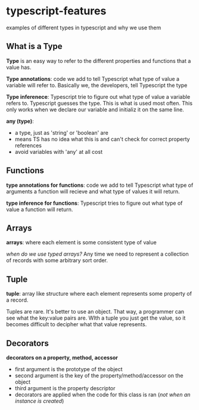 # typescript-features

examples of different types in typescript and why we use them

## What is a Type

**Type** is an easy way to refer to the different properties and functions that a value has.

**Type annotations**: code we add to tell Typescript what type of value a variable will refer to. Basically we, the developers, tell Typescript the type

**Type inferenece**: Typescript trie to figure out what type of value a variable refers to. Typescript guesses the type. This is what is used most often. This only works when we declare our variable and initializ it on the same line.

**any (type)**:

- a type, just as 'string' or 'boolean' are
- means TS has no idea what this is and can't check for correct property references
- avoid variables with 'any' at all cost

## Functions

**type annotations for functions**: code we add to tell Typescript what type of arguments a function will recieve and what type of values it will return.

**type inference for functions**: Typescript tries to figure out what type of value a function will return.

## Arrays

**arrays**: where each element is some consistent type of value

_when do we use typed arrays?_
Any time we need to represent a collection of records with some arbitrary sort order.

## Tuple

**tuple**: array like structure where each element represents some property of a record.

Tuples are rare. It's better to use an object. That way, a programmer can see what the key:value pairs are. WIth a tuple you just get the value, so it becomes difficult to decipher what that value represents.

## Decorators

**decorators on a property, method, accessor**
- first argument is the prototype of the object
- second argument is the key of the property/method/accessor on the object
- third argument is the property descriptor
- decorators are applied when the code for this class is ran (*not when an instance is created*)
